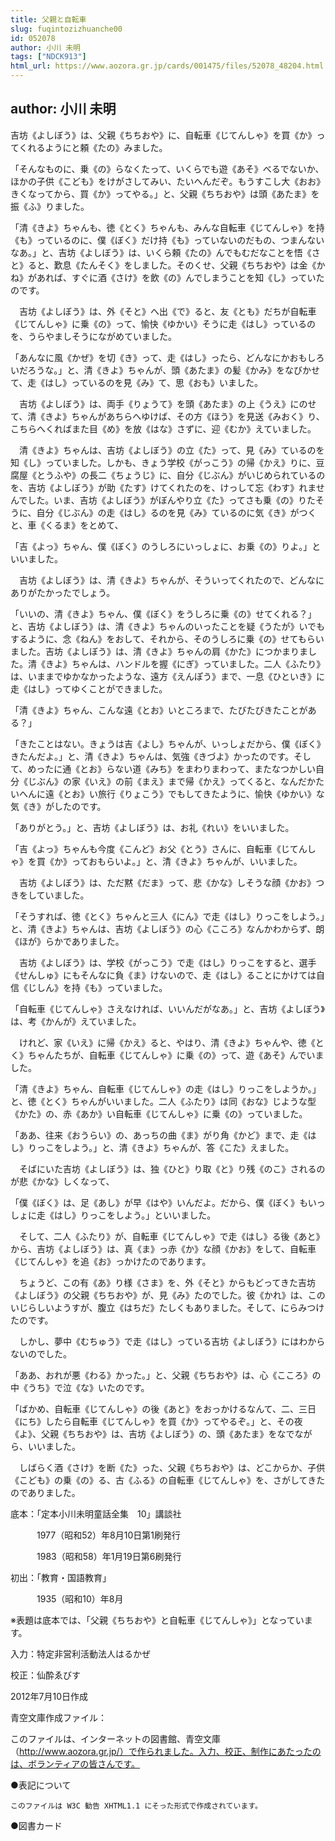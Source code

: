 ```yaml
---
title: 父親と自転車
slug: fuqintozizhuanche00
id: 052078
author: 小川 未明
tags: ["NDCK913"]
html_url: https://www.aozora.gr.jp/cards/001475/files/52078_48204.html
---
```


## author: 小川 未明

吉坊《よしぼう》は、父親《ちちおや》に、自転車《じてんしゃ》を買《か》ってくれるようにと頼《たの》みました。

「そんなものに、乗《の》らなくたって、いくらでも遊《あそ》べるでないか、ほかの子供《こども》をけがさしてみい、たいへんだぞ。もうすこし大《おお》きくなってから、買《か》ってやる。」と、父親《ちちおや》は頭《あたま》を振《ふ》りました。

「清《きよ》ちゃんも、徳《とく》ちゃんも、みんな自転車《じてんしゃ》を持《も》っているのに、僕《ぼく》だけ持《も》っていないのだもの、つまんないなあ。」と、吉坊《よしぼう》は、いくら頼《たの》んでもむだなことを悟《さと》ると、歎息《たんそく》をしました。そのくせ、父親《ちちおや》は金《かね》があれば、すぐに酒《さけ》を飲《の》んでしまうことを知《し》っていたのです。

　吉坊《よしぼう》は、外《そと》へ出《で》ると、友《とも》だちが自転車《じてんしゃ》に乗《の》って、愉快《ゆかい》そうに走《はし》っているのを、うらやましそうにながめていました。

「あんなに風《かぜ》を切《き》って、走《はし》ったら、どんなにかおもしろいだろうな。」と、清《きよ》ちゃんが、頭《あたま》の髪《かみ》をなびかせて、走《はし》っているのを見《み》て、思《おも》いました。

　吉坊《よしぼう》は、両手《りょうて》を頭《あたま》の上《うえ》にのせて、清《きよ》ちゃんがあちらへゆけば、その方《ほう》を見送《みおく》り、こちらへくればまた目《め》を放《はな》さずに、迎《むか》えていました。

　清《きよ》ちゃんは、吉坊《よしぼう》の立《た》って、見《み》ているのを知《し》っていました。しかも、きょう学校《がっこう》の帰《かえ》りに、豆腐屋《とうふや》の長二《ちょうじ》に、自分《じぶん》がいじめられているのを、吉坊《よしぼう》が助《たす》けてくれたのを、けっして忘《わす》れませんでした。いま、吉坊《よしぼう》がぼんやり立《た》ってさも乗《の》りたそうに、自分《じぶん》の走《はし》るのを見《み》ているのに気《き》がつくと、車《くるま》をとめて、

「吉《よっ》ちゃん、僕《ぼく》のうしろにいっしょに、お乗《の》りよ。」といいました。

　吉坊《よしぼう》は、清《きよ》ちゃんが、そういってくれたので、どんなにありがたかったでしょう。

「いいの、清《きよ》ちゃん、僕《ぼく》をうしろに乗《の》せてくれる？」と、吉坊《よしぼう》は、清《きよ》ちゃんのいったことを疑《うたが》いでもするように、念《ねん》をおして、それから、そのうしろに乗《の》せてもらいました。吉坊《よしぼう》は、清《きよ》ちゃんの肩《かた》につかまりました。清《きよ》ちゃんは、ハンドルを握《にぎ》っていました。二人《ふたり》は、いままでゆかなかったような、遠方《えんぽう》まで、一息《ひといき》に走《はし》ってゆくことができました。

「清《きよ》ちゃん、こんな遠《とお》いところまで、たびたびきたことがある？」

「きたことはない。きょうは吉《よし》ちゃんが、いっしょだから、僕《ぼく》きたんだよ。」と、清《きよ》ちゃんは、気強《きづよ》かったのです。そして、めったに通《とお》らない道《みち》をまわりまわって、またなつかしい自分《じぶん》の家《いえ》の前《まえ》まで帰《かえ》ってくると、なんだかたいへんに遠《とお》い旅行《りょこう》でもしてきたように、愉快《ゆかい》な気《き》がしたのです。

「ありがとう。」と、吉坊《よしぼう》は、お礼《れい》をいいました。

「吉《よっ》ちゃんも今度《こんど》お父《とう》さんに、自転車《じてんしゃ》を買《か》っておもらいよ。」と、清《きよ》ちゃんが、いいました。

　吉坊《よしぼう》は、ただ黙《だま》って、悲《かな》しそうな顔《かお》つきをしていました。

「そうすれば、徳《とく》ちゃんと三人《にん》で走《はし》りっこをしよう。」と、清《きよ》ちゃんは、吉坊《よしぼう》の心《こころ》なんかわからず、朗《ほが》らかでありました。

　吉坊《よしぼう》は、学校《がっこう》で走《はし》りっこをすると、選手《せんしゅ》にもそんなに負《ま》けないので、走《はし》ることにかけては自信《じしん》を持《も》っていました。

「自転車《じてんしゃ》さえなければ、いいんだがなあ。」と、吉坊《よしぼう》は、考《かんが》えていました。

　けれど、家《いえ》に帰《かえ》ると、やはり、清《きよ》ちゃんや、徳《とく》ちゃんたちが、自転車《じてんしゃ》に乗《の》って、遊《あそ》んでいました。

「清《きよ》ちゃん、自転車《じてんしゃ》の走《はし》りっこをしようか。」と、徳《とく》ちゃんがいいました。二人《ふたり》は同《おな》じような型《かた》の、赤《あか》い自転車《じてんしゃ》に乗《の》っていました。

「ああ、往来《おうらい》の、あっちの曲《ま》がり角《かど》まで、走《はし》りっこをしよう。」と、清《きよ》ちゃんが、答《こた》えました。

　そばにいた吉坊《よしぼう》は、独《ひと》り取《と》り残《のこ》されるのが悲《かな》しくなって、

「僕《ぼく》は、足《あし》が早《はや》いんだよ。だから、僕《ぼく》もいっしょに走《はし》りっこをしよう。」といいました。

　そして、二人《ふたり》が、自転車《じてんしゃ》で走《はし》る後《あと》から、吉坊《よしぼう》は、真《ま》っ赤《か》な顔《かお》をして、自転車《じてんしゃ》を追《お》っかけたのであります。

　ちょうど、この有《あ》り様《さま》を、外《そと》からもどってきた吉坊《よしぼう》の父親《ちちおや》が、見《み》たのでした。彼《かれ》は、このいじらしいようすが、腹立《はちだ》たしくもありました。そして、にらみつけたのです。

　しかし、夢中《むちゅう》で走《はし》っている吉坊《よしぼう》にはわからないのでした。

「ああ、おれが悪《わる》かった。」と、父親《ちちおや》は、心《こころ》の中《うち》で泣《な》いたのです。

「ばかめ、自転車《じてんしゃ》の後《あと》をおっかけるなんて、二、三日《にち》したら自転車《じてんしゃ》を買《か》ってやるぞ。」と、その夜《よ》、父親《ちちおや》は、吉坊《よしぼう》の、頭《あたま》をなでながら、いいました。

　しばらく酒《さけ》を断《た》った、父親《ちちおや》は、どこからか、子供《こども》の乗《の》る、古《ふる》の自転車《じてんしゃ》を、さがしてきたのでありました。













底本：「定本小川未明童話全集　10」講談社

　　　1977（昭和52）年8月10日第1刷発行

　　　1983（昭和58）年1月19日第6刷発行

初出：「教育・国語教育」

　　　1935（昭和10）年8月

※表題は底本では、「父親《ちちおや》と自転車《じてんしゃ》」となっています。

入力：特定非営利活動法人はるかぜ

校正：仙酔ゑびす

2012年7月10日作成

青空文庫作成ファイル：

このファイルは、インターネットの図書館、青空文庫（http://www.aozora.gr.jp/）で作られました。入力、校正、制作にあたったのは、ボランティアの皆さんです。











●表記について


	このファイルは W3C 勧告 XHTML1.1 にそった形式で作成されています。







●図書カード